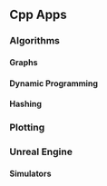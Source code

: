 ## Cpp Apps

### Algorithms

#### Graphs

#### Dynamic Programming

#### Hashing

### Plotting

### Unreal Engine

#### Simulators

